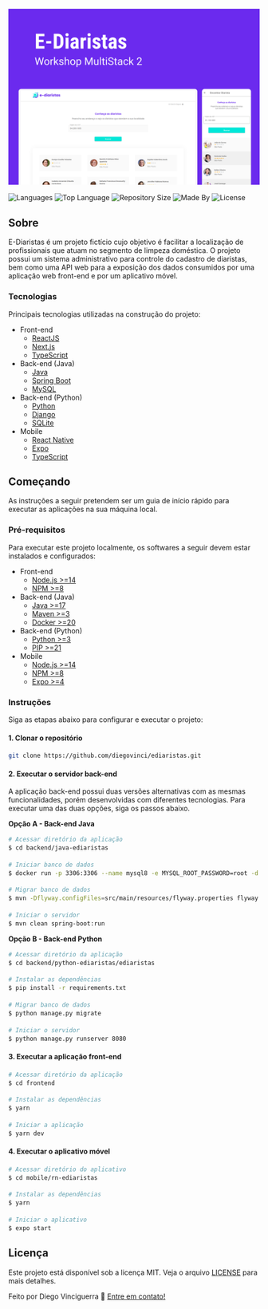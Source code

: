 ![Cover](https://github.com/diegovinci/ediaristas/blob/main/.assets/project-cover.png)

![Languages](https://img.shields.io/github/languages/count/diegovinci/ediaristas?color=%236B2AEE)
![Top Language](https://img.shields.io/github/languages/top/diegovinci/ediaristas?color=%236B2AEE)
![Repository Size](https://img.shields.io/github/repo-size/diegovinci/ediaristas?color=%236B2AEE)
![Made By](https://img.shields.io/badge/made%20by-diegovinci-%236B2AEE)
![License](https://img.shields.io/badge/license-MIT-%236B2AEE)


## Sobre

E-Diaristas é um projeto fictício cujo objetivo é facilitar a localização de profissionais que atuam no segmento de limpeza doméstica. O projeto possui um sistema administrativo para controle do cadastro de diaristas, bem como uma API web para a exposição dos dados consumidos por uma aplicação web front-end e por um aplicativo móvel.

### Tecnologias
Principais tecnologias utilizadas na construção do projeto:
- Front-end
    - [ReactJS](https://reactjs.org)
    - [Next.js](https://nextjs.org)
    - [TypeScript](https://www.typescriptlang.org)
- Back-end (Java)
    - [Java](https://www.oracle.com/java/technologies/downloads/#java17)
    - [Spring Boot](https://spring.io/projects/spring-boot)
    - [MySQL](https://dev.mysql.com)
- Back-end (Python)
    - [Python](https://www.python.org/about/)
    - [Django](https://www.djangoproject.com)
    - [SQLite](https://www.sqlite.org/index.html)
- Mobile
    - [React Native](https://reactnative.dev)
    - [Expo](https://expo.dev)
    - [TypeScript](https://www.typescriptlang.org)

## Começando
As instruções a seguir pretendem ser um guia de início rápido para executar as aplicações na sua máquina local.

### Pré-requisitos
Para executar este projeto localmente, os softwares a seguir devem estar instalados e configurados:
- Front-end
    - [Node.js >=14](https://nodejs.org/en/)
    - [NPM >=8](https://www.npmjs.com)
- Back-end (Java)
    - [Java >=17](https://www.oracle.com/java/technologies/downloads/#java17)
    - [Maven >=3](https://dev.mysql.com)
    - [Docker >=20](https://www.docker.com)
- Back-end (Python)
    - [Python >=3](https://www.python.org/about/)
    - [PIP >=21](https://pypi.org/project/pip/)
- Mobile
    - [Node.js >=14](https://nodejs.org/en/)
    - [NPM >=8](https://www.npmjs.com)
    - [Expo >=4](https://expo.dev)

### Instruções

Siga as etapas abaixo para configurar e executar o projeto:

#### 1. Clonar o repositório
```bash
git clone https://github.com/diegovinci/ediaristas.git
```

#### 2. Executar o servidor back-end
A aplicação back-end possui duas versões alternativas com as mesmas funcionalidades, porém desenvolvidas com diferentes tecnologias. Para executar uma das duas opções, siga os passos abaixo.

**Opção A - Back-end Java**

```bash
# Acessar diretório da aplicação
$ cd backend/java-ediaristas

# Iniciar banco de dados
$ docker run -p 3306:3306 --name mysql8 -e MYSQL_ROOT_PASSWORD=root -d mysql:8 mysqld --default-authentication-plugin=mysql_native_password

# Migrar banco de dados
$ mvn -Dflyway.configFiles=src/main/resources/flyway.properties flyway:migrate

# Iniciar o servidor
$ mvn clean spring-boot:run
```

**Opção B - Back-end Python**

```bash
# Acessar diretório da aplicação
$ cd backend/python-ediaristas/ediaristas

# Instalar as dependências
$ pip install -r requirements.txt

# Migrar banco de dados
$ python manage.py migrate

# Iniciar o servidor
$ python manage.py runserver 8080
```

#### 3. Executar a aplicação front-end
```bash
# Acessar diretório da aplicação
$ cd frontend

# Instalar as dependências
$ yarn

# Iniciar a aplicação
$ yarn dev
```

#### 4. Executar o aplicativo móvel
```bash
# Acessar diretório do aplicativo
$ cd mobile/rn-ediaristas

# Instalar as dependências
$ yarn

# Iniciar o aplicativo
$ expo start
```

## Licença
Este projeto está disponível sob a licença MIT. Veja o arquivo [LICENSE](https://github.com/diegovinci/ediaristas/blob/main/LICENSE) para mais detalhes.

Feito por Diego Vinciguerra :wave: [Entre em contato!](https://www.linkedin.com/in/diegovinci)
